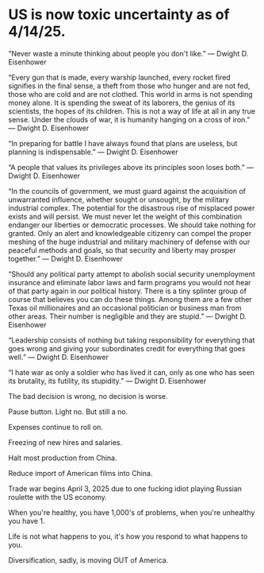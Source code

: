 <h1>US is now toxic uncertainty as of 4/14/25.</h1>

“Never waste a minute thinking about people you don't like.”
― Dwight D. Eisenhower

“Every gun that is made, every warship launched, every rocket fired signifies in the final sense, a theft from those who hunger and are not fed, those who are cold and are not clothed. This world in arms is not spending money alone. It is spending the sweat of its laborers, the genius of its scientists, the hopes of its children. This is not a way of life at all in any true sense. Under the clouds of war, it is humanity hanging on a cross of iron.”
― Dwight D. Eisenhower

“In preparing for battle I have always found that plans are useless, but planning is indispensable.”
― Dwight D. Eisenhower

“A people that values its privileges above its principles soon loses both.”
― Dwight D. Eisenhower

“In the councils of government, we must guard against the acquisition of unwarranted influence, whether sought or unsought, by the military industrial complex. The potential for the disastrous rise of misplaced power exists and will persist. We must never let the weight of this combination endanger our liberties or democratic processes. We should take nothing for granted. Only an alert and knowledgeable citizenry can compel the proper meshing of the huge industrial and military machinery of defense with our peaceful methods and goals, so that security and liberty may prosper together.”
― Dwight D. Eisenhower

“Should any political party attempt to abolish social security unemployment insurance and eliminate labor laws and farm programs you would not hear of that party again in our political history. There is a tiny splinter group of course that believes you can do these things. Among them are a few other Texas oil millionaires and an occasional politician or business man from other areas. Their number is negligible and they are stupid.”
― Dwight D. Eisenhower

“Leadership consists of nothing but taking responsibility for everything that goes wrong and giving your subordinates credit for everything that goes well.”
― Dwight D. Eisenhower

“I hate war as only a soldier who has lived it can, only as one who has seen its brutality, its futility, its stupidity.”
― Dwight D. Eisenhower

The bad decision is wrong, no decision is worse.

Pause button. Light no. But still a no.

Expenses continue to roll on.

Freezing of new hires and salaries.

Halt most production from China.

Reduce import of American films into China.

Trade war begins April 3, 2025 due to one fucking idiot playing Russian roulette with the US economy.

When you're healthy, you have 1,000's of problems, when you're unhealthy you have 1.

Life is not what happens to you, it's how you respond to what happens to you.

Diversification, sadly, is moving OUT of America.

